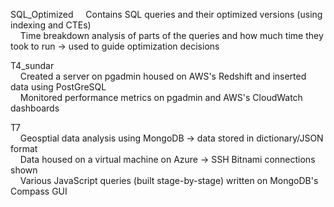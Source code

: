 SQL_Optimized
&nbsp;&nbsp;&nbsp;&nbsp;Contains SQL queries and their optimized versions (using indexing and CTEs)  
&nbsp;&nbsp;&nbsp;&nbsp;Time breakdown analysis of parts of the queries and how much time they took to run -> used to guide optimization decisions  

T4_sundar  
&nbsp;&nbsp;&nbsp;&nbsp;Created a server on pgadmin housed on AWS's Redshift and inserted data using PostGreSQL  
&nbsp;&nbsp;&nbsp;&nbsp;Monitored performance metrics on pgadmin and AWS's CloudWatch dashboards

T7  
&nbsp;&nbsp;&nbsp;&nbsp;Geosptial data analysis using MongoDB -> data stored in dictionary/JSON format  
&nbsp;&nbsp;&nbsp;&nbsp;Data housed on a virtual machine on Azure -> SSH Bitnami connections shown  
&nbsp;&nbsp;&nbsp;&nbsp;Various JavaScript queries (built stage-by-stage) written on MongoDB's Compass GUI  


